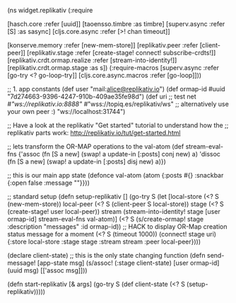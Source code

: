 (ns widget.replikativ
  (:require 
   
   [hasch.core :refer [uuid]]
   [taoensso.timbre :as timbre]
   [superv.async :refer [S] :as sasync]
   [cljs.core.async :refer [>! chan timeout]]
      
   [konserve.memory :refer [new-mem-store]]
   [replikativ.peer :refer [client-peer]]
   [replikativ.stage :refer [create-stage! connect!  subscribe-crdts!]]   
   [replikativ.crdt.ormap.realize :refer [stream-into-identity!]]
   [replikativ.crdt.ormap.stage :as s])
  (:require-macros 
   [superv.async :refer [go-try <? go-loop-try]]
   [cljs.core.async.macros :refer [go-loop]]))


;; 1. app constants
(def user "mail:alice@replikativ.io")
(def ormap-id #uuid "7d274663-9396-4247-910b-409ae35fe98d")
(def uri
  ;; test net
  #_"ws://replikativ.io:8888"
  #_"wss://topiq.es/replikativ/ws"
  ;; alternatively use your own peer :)
  "ws://localhost:31744")


;; Have a look at the replikativ "Get started" tutorial to understand how the
;; replikativ parts work: http://replikativ.io/tut/get-started.html

;; lets transform the OR-MAP operations to the val-atom
(def stream-eval-fns
  {'assoc (fn [S a new]
            (swap! a update-in [:posts] conj new)
            a)
   'dissoc (fn [S a new]
             (swap! a update-in [:posts] disj new)
             a)})


;; this is our main app state
(defonce val-atom (atom {:posts #{}
                         :snackbar {:open false
                                    :message ""}}))


;; standard setup
(defn setup-replikativ []
  (go-try S
          (let [local-store (<? S (new-mem-store))
                local-peer (<? S (client-peer S local-store))
                stage (<? S (create-stage! user local-peer))
                stream (stream-into-identity! stage
                                              [user ormap-id]
                                              stream-eval-fns
                                              val-atom)]
            (<? S (s/create-ormap! stage
                                   :description "messages"
                                   :id ormap-id))
      ;; HACK to display OR-Map creation status message for a moment
            (<? S (timeout 1000))
            (connect! stage uri)
            {:store local-store
             :stage stage
             :stream stream
             :peer local-peer})))

(declare client-state)
;; this is the only state changing function
(defn send-message! [app-state msg]
  (s/assoc! (:stage client-state)
            [user ormap-id]
            (uuid msg)
            [['assoc msg]]))



(defn start-replikativ [& args]
  (go-try S
    (def client-state (<? S (setup-replikativ)))))



